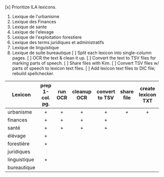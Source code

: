 [x] Prioritize ILA lexicons.
  1. Lexique de l'urbanisme
  1. Lexique des Finances
  1. Lexique de sante
  1. Lexique de l'elevage
  1. Lexique de l'exploitation forestiere
  1. Lexique des terms juridiques et administratifs
  1. Lexique de linguistique
  1. Lexique de suite bureautique
[ ] Split each lexicon into single-column pages.
[ ] OCR the text & clean it up.
[ ] Convert the text to TSV files for marking parts of speech.
[ ] Share files with Kim.
[ ] Convert TSV files w/ parts of speech to lexicon text files.
[ ] Add lexicon text files to DIC file; rebuild spellchecker.

| Lexicon      | prep 1-col. pg. | run OCR | cleanup OCR | convert to TSV | share file | create lexicon TXT |
| ---          | :-:             |:-:      | :-:         | :-:            | :-:        | :-:                |
| urbanisme    | +               | +       | +           | +              | +          | +                  |
| finances     | +               | +       | +           | +              |            |                    |
| santé        | +               | +       | +           | +              |            |                    |
| élévage      | +               |         |             |                |            |                    |
| forestière   | +               |         |             |                |            |                    |
| juridiques   |                 |         |             |                |            |                    |
| linguistique | +               |         |             |                |            |                    |
| bureautique  |                 |         |             |                |            |                    |
